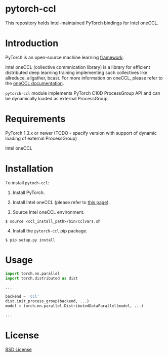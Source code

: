 # pytorch-ccl

This repository holds Intel-maintained PyTorch bindings for Intel oneCCL.


# Introduction

PyTorch is an open-source machine learning [framework](https://github.com/pytorch/pytorch).

Intel oneCCL (collective commnication library) is a library for efficient distributed deep learning training implementing such collectives like allreduce, allgather, bcast. For more information on oneCCL, please refer to the [oneCCL documentation](https://github.com/intel/oneccl).

`pytorch-ccl` module implements PyTorch C10D ProcessGroup API and can be dynamically loaded as external ProcessGroup.


# Requirements

PyTorch 1.3.x or newer (TODO - specify version with support of dynamic loading of external ProcessGroup)

Intel oneCCL


# Installation

To install `pytoch-ccl`:

1. Install PyTorch.

2. Install Intel oneCCL (please refer to [this page](https://github.com/intel/oneccl)).

3. Source Intel oneCCL environment.

```
$ source <ccl_install_path>/bin/cclvars.sh
```

4. Install the `pytorch-ccl` pip package.

```
$ pip setup.py install 
```


# Usage

```python
import torch.nn.parallel
import torch.distributed as dist

...

backend = 'ccl'
dist.init_process_group(backend, ...)
model = torch.nn.parallel.DistributedDataParallel(model, ...)

...

```

# License
[BSD License](https://github.com/intel/pytorch-ccl/blob/master/LICENSE>)
